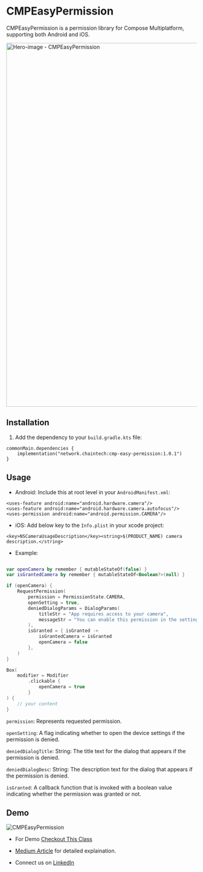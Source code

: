# CMPEasyPermission

CMPEasyPermission is a permission library for Compose Multiplatform, supporting both Android and iOS.

<img width="960" alt="Hero-image - CMPEasyPermission" src="https://github.com/user-attachments/assets/655eca59-ae52-45e8-b59e-68b83e5fad83">

## Installation

1. Add the dependency to your `build.gradle.kts` file:

```
commonMain.dependencies {
    implementation("network.chaintech:cmp-easy-permission:1.0.1")
}
```

## Usage

- Android: Include this at root level in your `AndroidManifest.xml`:

```
<uses-feature android:name="android.hardware.camera"/>
<uses-feature android:name="android.hardware.camera.autofocus"/>
<uses-permission android:name="android.permission.CAMERA"/>
```

- iOS: Add below key to the `Info.plist` in your xcode project:

```
<key>NSCameraUsageDescription</key><string>$(PRODUCT_NAME) camera description.</string>
```

- Example:

```kotlin

var openCamera by remember { mutableStateOf(false) }
var isGrantedCamera by remember { mutableStateOf<Boolean?>(null) }

if (openCamera) {
    RequestPermission(
        permission = PermissionState.CAMERA,
        openSetting = true,
        deniedDialogParams = DialogParams(
            titleStr = "App requires access to your camera",
            messageStr = "You can enable this permission in the settings",
        ),
        isGranted = { isGranted ->
            isGrantedCamera = isGranted
            openCamera = false
        },
    )
}

Box(
    modifier = Modifier
        .clickable {
            openCamera = true
        }
) {
    // your content
}
```

`permission`: Represents requested permission.

`openSetting`: A flag indicating whether to open the device settings if the permission is denied.

`deniedDialogTitle`: String: The title text for the dialog that appears if the permission is denied.

`deniedDialogDesc`: String: The description text for the dialog that appears if the permission is denied.

`isGranted`: A callback function that is invoked with a boolean value indicating whether the permission was granted or not.

## Demo

![CMPEasyPermission](https://github.com/user-attachments/assets/6a60f170-4755-47a0-b32b-04cb21aee06e)

- For Demo [Checkout This Class](https://github.com/Chaintech-Network/CMPEasyPermission/blob/main/composeApp/src/commonMain/kotlin/network/chaintech/cmpeasyPpermissiondemo/App.kt)

- [Medium Article](https://medium.com/mobile-innovation-network/cmpeasypermission-a-compose-multiplatform-permission-library-for-android-and-ios-c5ae541b886f) for detailed explaination.

- Connect us on [LinkedIn](https://www.linkedin.com/showcase/mobile-innovation-network)
